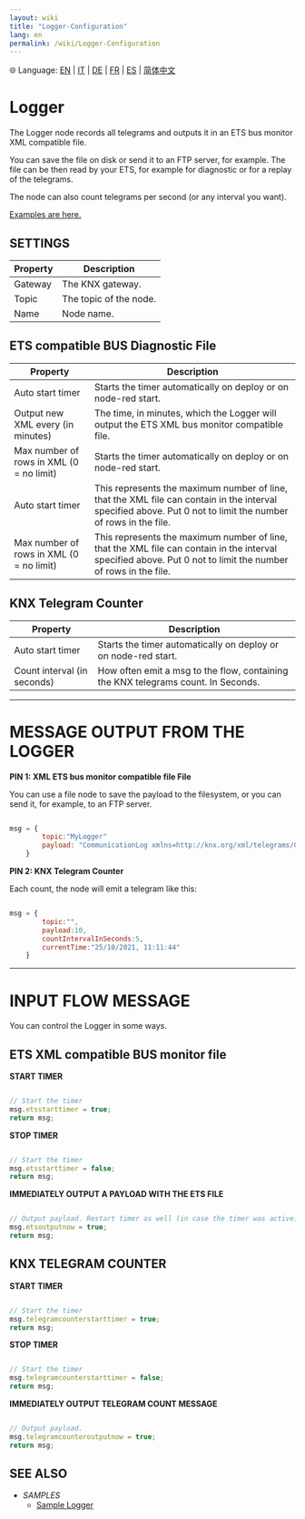 ```yaml
---
layout: wiki
title: "Logger-Configuration"
lang: en
permalink: /wiki/Logger-Configuration
---
```

🌐 Language: [EN](https://supergiovane.github.io/node-red-contrib-knx-ultimate/wiki/Logger-Configuration) | [IT](https://supergiovane.github.io/node-red-contrib-knx-ultimate/wiki/it-Logger-Configuration) | [DE](https://supergiovane.github.io/node-red-contrib-knx-ultimate/wiki/de-Logger-Configuration) | [FR](https://supergiovane.github.io/node-red-contrib-knx-ultimate/wiki/fr-Logger-Configuration) | [ES](https://supergiovane.github.io/node-red-contrib-knx-ultimate/wiki/es-Logger-Configuration) | [简体中文](https://supergiovane.github.io/node-red-contrib-knx-ultimate/wiki/zh-CN-Logger-Configuration)

# Logger

The Logger node records all telegrams and outputs it in an ETS bus monitor XML compatible file.

 

You can save the file on disk or send it to an FTP server, for example. The file can be then read by your ETS, for example for diagnostic or for a replay of the telegrams.

The node can also count telegrams per second (or any interval you want).

 <a href="https://supergiovane.github.io/node-red-contrib-knx-ultimate/wiki/Logger-Sample" target="_blank">Examples are here.</a>

## SETTINGS

|Property|Description|
|--|--|
| Gateway | The KNX gateway. |
| Topic | The topic of the node. |
| Name | Node name. |

## ETS compatible BUS Diagnostic File

|Property|Description|
|--|--|
| Auto start timer | Starts the timer automatically on deploy or on node-red start. |
| Output new XML every (in minutes) | The time, in minutes, which the Logger will output the ETS XML bus monitor compatible file. |
| Max number of rows in XML (0 = no limit) | Starts the timer automatically on deploy or on node-red start. |
| Auto start timer | This represents the maximum number of line, that the XML file can contain in the interval specified above. Put 0 not to limit the number of rows in the file. |
| Max number of rows in XML (0 = no limit) | This represents the maximum number of line, that the XML file can contain in the interval specified above. Put 0 not to limit the number of rows in the file. |

## KNX Telegram Counter

|Property|Description|
|--|--|
| Auto start timer | Starts the timer automatically on deploy or on node-red start. |
| Count interval (in seconds) | How often emit a msg to the flow, containing the KNX telegrams count. In Seconds. |

---

# MESSAGE OUTPUT FROM THE LOGGER

**PIN 1: XML ETS bus monitor compatible file File**

You can use a file node to save the payload to the filesystem, or you can send it, for example, to an FTP server.

```javascript

msg = {
        topic:"MyLogger" 
        payload: "CommunicationLog xmlns=http://knx.org/xml/telegrams/01 Telegram Timestamp=2020-03-27T07:32:39.470Z Service=L_Data.ind...." (A String containing the XML file)
    } 

```

**PIN 2: KNX Telegram Counter**

Each count, the node will emit a telegram like this:

```javascript

msg = {
        topic:"",
        payload:10,
        countIntervalInSeconds:5,
        currentTime:"25/10/2021, 11:11:44"
    } 

```

---

# INPUT FLOW MESSAGE

You can control the Logger in some ways.

## ETS XML compatible BUS monitor file

**START TIMER** 

```javascript

// Start the timer
msg.etsstarttimer = true;
return msg;

```

**STOP TIMER** 

```javascript

// Start the timer
msg.etsstarttimer = false;
return msg;

```

**IMMEDIATELY OUTPUT A PAYLOAD WITH THE ETS FILE** 

```javascript

// Output payload. Restart timer as well (in case the timer was active)
msg.etsoutputnow = true;
return msg;

```

## KNX TELEGRAM COUNTER

**START TIMER** 

```javascript

// Start the timer
msg.telegramcounterstarttimer = true;
return msg;

```

**STOP TIMER** 

```javascript

// Start the timer
msg.telegramcounterstarttimer = false;
return msg;

```

**IMMEDIATELY OUTPUT TELEGRAM COUNT MESSAGE** 

```javascript

// Output payload. 
msg.telegramcounteroutputnow = true;
return msg;

```

## SEE ALSO

- _SAMPLES_
  - [Sample Logger](https://supergiovane.github.io/node-red-contrib-knx-ultimate/wiki/Logger-Sample)
